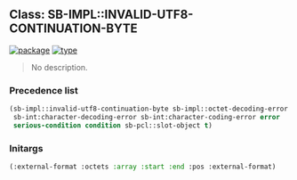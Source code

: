 ## Class: SB-IMPL::INVALID-UTF8-CONTINUATION-BYTE
[![package](https://img.shields.io/badge/Package-SB--IMPL-5f9ea0.svg?style=social&colorA=999999)](../) [![type](https://img.shields.io/badge/Type-Class-5f9ea0.svg?style=social&colorA=999999)](../#class) 

> No description.

### Precedence list
```cl
(sb-impl::invalid-utf8-continuation-byte sb-impl::octet-decoding-error
 sb-int:character-decoding-error sb-int:character-coding-error error
 serious-condition condition sb-pcl::slot-object t)
```
### Initargs
```cl
(:external-format :octets :array :start :end :pos :external-format)
```
